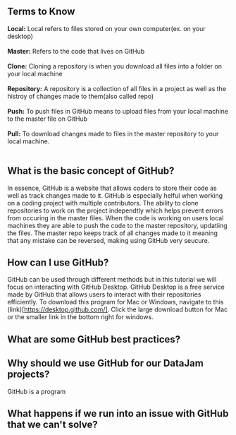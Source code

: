 ## Terms to Know
**Local:** Local refers to files stored on your own computer(ex. on your desktop) <br><br>
**Master:** Refers to the code that lives on GitHub <br><br>
**Clone:** Cloning a repository is when you download all files into a folder on your local machine <br><br>
**Repository:** A repository is a collection of all files in a project as well as the histroy of changes made to them(also called repo) <br><br>
**Push:** To push files in GitHub means to upload files from your local machine to the master file on GitHub <br><br>
**Pull:** To download changes made to files in the master repository to your local machine. <br><br>
## What is the basic concept of GitHub? 
In essence, GitHub is a website that allows coders to store their code as well as track changes made to it. GitHub is especially helful when 
working on a coding project with multiple contributors. The ability to clone repositories to work on the project independtly which helps prevent errors from occuring in the master files. When the code is working on users local machines they are able to push the code to the master repository, updatiing the files. The master repo keeps track of all changes made to it meaning that any mistake can be reversed, making using GitHub very seucure. 
## How can I use GitHub? 
GitHub can be used through different methods but in this tutorial we will focus on interacting with GitHub Desktop. GitHub Desktop is a free service made by GitHub that allows users to interact with their repositories efficiently. To download this program for Mac or Windows, navigate to this (link)[https://desktop.github.com/]. Click the large download button for Mac or the smaller link in the bottom right for windows. 

## What are some GitHub best practices? 

## Why should we use GitHub for our DataJam projects?
GitHub is a program 

## What happens if we run into an issue with GitHub that we can't solve? 


